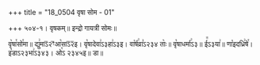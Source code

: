 +++
title = "18_0504 वृषा सोम - 01"

+++
५०४-१। वृषकम्॥ इन्द्रो गायत्री सोमः॥

वृ꣥षा꣯सो꣯मा॥ द्यु꣢माऽ᳒२ꣳ᳒आ꣡साऽ᳒२᳒इ। वृ꣡षादेवा꣢ऽ३हा꣢ऽ३इ। वा꣡र्ष꣢व्रा꣣ऽ२३४ ताः꣥॥ वृ꣡षाधर्मा꣢ऽ३॥ ई꣭ऽ३या꣢॥ णा꣡इदध्रि꣢षे꣯। इ꣡डाऽ२३भा꣢ऽ३४३। ओ꣡ऽ २३४५इ॥ डा॥